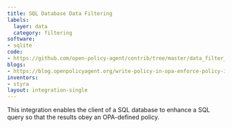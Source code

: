 ```yaml
---
title: SQL Database Data Filtering
labels:
  layer: data
  category: filtering
software:
- sqlite
code:
- https://github.com/open-policy-agent/contrib/tree/master/data_filter_example
blogs:
- https://blog.openpolicyagent.org/write-policy-in-opa-enforce-policy-in-sql-d9d24db93bf4
inventors:
- styra
layout: integration-single
---
```

This integration enables the client of a SQL database to enhance a SQL query so that the results obey an OPA-defined policy.
